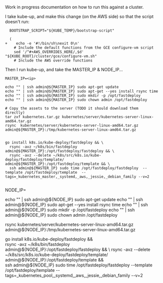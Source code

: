 Work in progress documentation on how to run this against a cluster.

I take kube-up, and make this change (on the AWS side) so that the script doesn't run:

```
  BOOTSTRAP_SCRIPT="${KUBE_TEMP}/bootstrap-script"

  (
+    echo -e '#!/bin/sh\nexit 0\n'
    # Include the default functions from the GCE configure-vm script
    sed '/^#+AWS_OVERRIDES_HERE/,$d' "${KUBE_ROOT}/cluster/gce/configure-vm.sh"
    # Include the AWS override functions
```

Then I run kube-up, and take the MASTER_IP & NODE_IP...


```
MASTER_IP=<ip>

echo "" | ssh admin@${MASTER_IP} sudo apt-get update
echo "" | ssh admin@${MASTER_IP} sudo apt-get --yes install rsync time
echo "" | ssh admin@${MASTER_IP} sudo mkdir -p /opt/fastdeploy
echo "" | ssh admin@${MASTER_IP} sudo chown admin /opt/fastdeploy

# Copy the assets to the server (TODO it should download them directly)
tar zxf kubernetes.tar.gz kubernetes/server/kubernetes-server-linux-amd64.tar.gz
rsync  kubernetes/server/kubernetes-server-linux-amd64.tar.gz admin@${MASTER_IP}:/tmp/kubernetes-server-linux-amd64.tar.gz


go install k8s.io/kube-deploy/fastdeploy && \
  rsync -avz ~/k8s/bin/fastdeploy admin@${MASTER_IP}:/opt/fastdeploy/fastdeploy && \
  rsync -avz --delete ~/k8s/src/k8s.io/kube-deploy/fastdeploy/template/ admin@${MASTER_IP}:/opt/fastdeploy/template && \
  ssh admin@${MASTER_IP} sudo time /opt/fastdeploy/fastdeploy  --template /opt/fastdeploy/template  --tags=_kubernetes_master,_systemd,_aws,_jessie,_debian_family --v=2


```
NODE_IP=<ip>

echo "" | ssh admin@${NODE_IP} sudo apt-get update
echo "" | ssh admin@${NODE_IP} sudo apt-get --yes install rsync time
echo "" | ssh admin@${NODE_IP} sudo mkdir -p /opt/fastdeploy
echo "" | ssh admin@${NODE_IP} sudo chown admin /opt/fastdeploy

rsync  kubernetes/server/kubernetes-server-linux-amd64.tar.gz admin@${NODE_IP}:/tmp/kubernetes-server-linux-amd64.tar.gz

go install k8s.io/kube-deploy/fastdeploy && \
  rsync -avz ~/k8s/bin/fastdeploy admin@${NODE_IP}:/opt/fastdeploy/fastdeploy && \
  rsync -avz --delete ~/k8s/src/k8s.io/kube-deploy/fastdeploy/template/ admin@${NODE_IP}:/opt/fastdeploy/template && \
  ssh admin@${NODE_IP} sudo time /opt/fastdeploy/fastdeploy  --template /opt/fastdeploy/template  --tags=_kubernetes_pool,_systemd,_aws,_jessie,_debian_family --v=2
```
